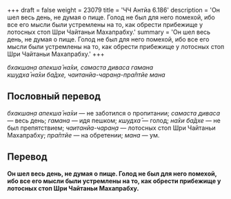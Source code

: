 +++
draft = false
weight = 23079
title = 'ЧЧ Антйа 6.186'
description = 'Он шел весь день, не думая о пище. Голод не был для него помехой, ибо все его мысли были устремлены на то, как обрести прибежище у лотосных стоп Шри Чайтаньи Махапрабху.'
summary = 'Он шел весь день, не думая о пище. Голод не был для него помехой, ибо все его мысли были устремлены на то, как обрести прибежище у лотосных стоп Шри Чайтаньи Махапрабху.'
+++

_бхакшан̣а апекша̄ на̄хи,_ _самаста диваса гамана  
кшудха̄ на̄хи ба̄дхе,_ _чаитанйа-чаран̣а-пра̄птйе мана_

## Пословный перевод

_бхакшан̣а_ _апекша̄_ _на̄хи_ — не заботился о пропитании; _самаста_ _диваса_ — весь день; _гамана_ — идя пешком; _кшудха̄_ — голод; _на̄хи_ _ба̄дхе_ — не был препятствием; _чаитанйа_\-_чаран̣а_ — лотосных стоп Шри Чайтаньи Махапрабху; _пра̄птйе_ — на обретении; _мана_ — ум.

## Перевод

**Он шел весь день, не думая о пище. Голод не был для него помехой, ибо все его мысли были устремлены на то, как обрести прибежище у лотосных стоп Шри Чайтаньи Махапрабху.**
